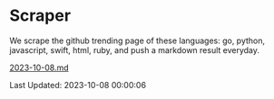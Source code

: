 # Scraper

We scrape the github trending page of these languages: go, python, javascript, swift, html, ruby, and push a markdown result everyday.

[2023-10-08.md](https://github.com/henson/Scraper/blob/master/2023-10-08.md)

Last Updated: 2023-10-08 00:00:06